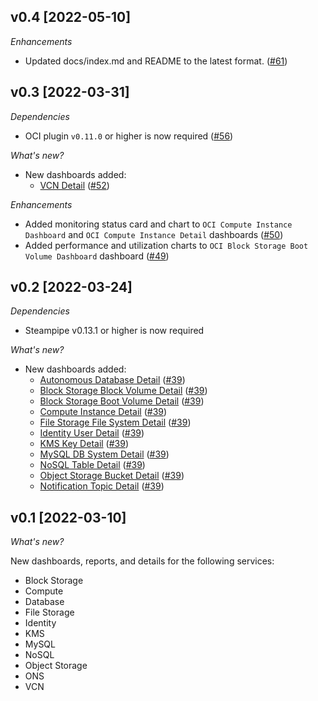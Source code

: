 ## v0.4 [2022-05-10]

_Enhancements_

- Updated docs/index.md and README to the latest format. ([#61](https://github.com/turbot/steampipe-mod-oci-insights/pull/61))

## v0.3 [2022-03-31]

_Dependencies_

- OCI plugin `v0.11.0` or higher is now required ([#56](https://github.com/turbot/steampipe-mod-oci-insights/pull/56))

_What's new?_

- New dashboards added:
  - [VCN Detail](https://hub.steampipe.io/mods/turbot/oci_insights/dashboards/dashboard.oci_vcn_detail) ([#52](https://github.com/turbot/steampipe-mod-oci-insights/pull/52))

_Enhancements_

- Added monitoring status card and chart to `OCI Compute Instance Dashboard` and `OCI Compute Instance Detail` dashboards ([#50](https://github.com/turbot/steampipe-mod-oci-insights/pull/50))
- Added performance and utilization charts to `OCI Block Storage Boot Volume Dashboard` dashboard ([#49](https://github.com/turbot/steampipe-mod-oci-insights/pull/49))

## v0.2 [2022-03-24]

_Dependencies_

- Steampipe v0.13.1 or higher is now required

_What's new?_

- New dashboards added:
  - [Autonomous Database Detail](https://hub.steampipe.io/mods/turbot/oci_insights/dashboards/dashboard.oci_database_autonomous_database_detail) ([#39](https://github.com/turbot/steampipe-mod-oci-insights/pull/39))
  - [Block Storage Block Volume Detail](https://hub.steampipe.io/mods/turbot/oci_insights/dashboards/dashboard.oci_block_storage_block_volume_detail) ([#39](https://github.com/turbot/steampipe-mod-oci-insights/pull/39))
  - [Block Storage Boot Volume Detail](https://hub.steampipe.io/mods/turbot/oci_insights/dashboards/dashboard.oci_block_storage_boot_volume_detail) ([#39](https://github.com/turbot/steampipe-mod-oci-insights/pull/39))
  - [Compute Instance Detail](https://hub.steampipe.io/mods/turbot/oci_insights/dashboards/dashboard.oci_compute_instance_detail) ([#39](https://github.com/turbot/steampipe-mod-oci-insights/pull/39))
  - [File Storage File System Detail](https://hub.steampipe.io/mods/turbot/oci_insights/dashboards/dashboard.oci_filestorage_filesystem_detail) ([#39](https://github.com/turbot/steampipe-mod-oci-insights/pull/39))
  - [Identity User Detail](https://hub.steampipe.io/mods/turbot/oci_insights/dashboards/dashboard.oci_identity_user_detail) ([#39](https://github.com/turbot/steampipe-mod-oci-insights/pull/39))
  - [KMS Key Detail](https://hub.steampipe.io/mods/turbot/oci_insights/dashboards/dashboard.oci_kms_key_detail) ([#39](https://github.com/turbot/steampipe-mod-oci-insights/pull/39))
  - [MySQL DB System Detail](https://hub.steampipe.io/mods/turbot/oci_insights/dashboards/dashboard.oci_mysql_db_system_detail) ([#39](https://github.com/turbot/steampipe-mod-oci-insights/pull/39))
  - [NoSQL Table Detail](https://hub.steampipe.io/mods/turbot/oci_insights/dashboards/dashboard.oci_nosql_table_detail) ([#39](https://github.com/turbot/steampipe-mod-oci-insights/pull/39))
  - [Object Storage Bucket Detail](https://hub.steampipe.io/mods/turbot/oci_insights/dashboards/dashboard.oci_objectstorage_bucket_detail) ([#39](https://github.com/turbot/steampipe-mod-oci-insights/pull/39))
  - [Notification Topic Detail](https://hub.steampipe.io/mods/turbot/oci_insights/dashboards/dashboard.oci_ons_notification_topic_detail) ([#39](https://github.com/turbot/steampipe-mod-oci-insights/pull/39))

## v0.1 [2022-03-10]

_What's new?_

New dashboards, reports, and details for the following services:
- Block Storage
- Compute
- Database
- File Storage
- Identity
- KMS
- MySQL
- NoSQL
- Object Storage
- ONS
- VCN
